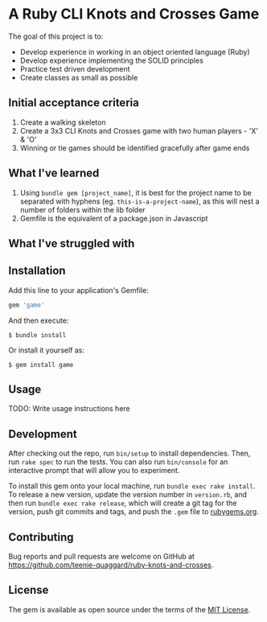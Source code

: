 # A Ruby CLI Knots and Crosses Game

The goal of this project is to:
- Develop experience in working in an object oriented language (Ruby)
- Develop experience implementing the SOLID principles
- Practice test driven development
- Create classes as small as possible

## Initial acceptance criteria 
1. Create a walking skeleton
2. Create a 3x3 CLI Knots and Crosses game with two human players - 'X' & 'O'
3. Winning or tie games should be identified gracefully after game ends

## What I've learned
1. Using ```bundle gem [project_name]```, it is best for the project name to be separated with hyphens (eg. ```this-is-a-project-name```), as this will nest a number of folders within the lib folder
2. Gemfile is the equivalent of a package.json in Javascript

## What I've struggled with

## Installation

Add this line to your application's Gemfile:

```ruby
gem 'game'
```

And then execute:

    $ bundle install

Or install it yourself as:

    $ gem install game

## Usage

TODO: Write usage instructions here

## Development

After checking out the repo, run `bin/setup` to install dependencies. Then, run `rake spec` to run the tests. You can also run `bin/console` for an interactive prompt that will allow you to experiment.

To install this gem onto your local machine, run `bundle exec rake install`. To release a new version, update the version number in `version.rb`, and then run `bundle exec rake release`, which will create a git tag for the version, push git commits and tags, and push the `.gem` file to [rubygems.org](https://rubygems.org).

## Contributing

Bug reports and pull requests are welcome on GitHub at https://github.com/teenie-quaggard/ruby-knots-and-crosses.

## License

The gem is available as open source under the terms of the [MIT License](https://opensource.org/licenses/MIT).
